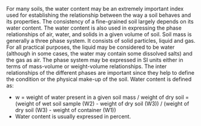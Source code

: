 For many soils, the water content may be an extremely important index used for establishing the relationship between the way a soil behaves and its properties. The consistency of a fine-grained soil largely depends on its water content. The water content is also used in expressing the phase relationships of air, water, and solids in a given volume of soil. Soil mass is generally a three phase system. It consists of solid particles, liquid and gas. For all practical purposes, the liquid may be considered to be water (although in some cases, the water may contain some dissolved salts) and the gas as air. The phase system may be expressed in SI units either in terms of mass-volume or weight-volume relationships. The inter relationships of the different phases are important since they help to define the condition or the physical make-up of the soil. Water content is defined as:
- w = weight of water present in a given soil mass / weight of dry soil = (weight of wet soil sample (W2) - weight of dry soil (W3)) / (weight of dry soil (W3) - weight of container (W1))
- Water content is usually expressed in percent.
